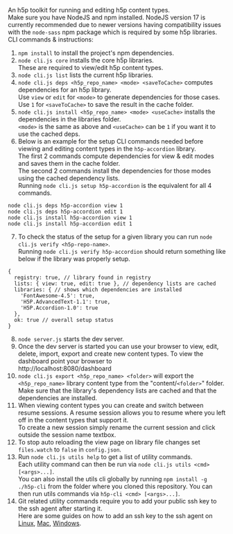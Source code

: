 An h5p toolkit for running and editing h5p content types.  
Make sure you have NodeJS and npm installed. NodeJS version 17 is currently recommended due to newer versions having compatibility issues with the `node-sass` npm package which is required by some h5p libraries.  
CLI commands & instructions:  
1. `npm install` to install the project's npm dependencies.  
2. `node cli.js core` installs the core h5p libraries.  
These are required to view/edit h5p content types.  
3. `node cli.js list` lists the current h5p libraries.  
4. `node cli.js deps <h5p_repo_name> <mode> <saveToCache>` computes dependencies for an h5p library.  
Use `view` or `edit` for `<mode>` to generate dependencies for those cases.  
Use `1` for `<saveToCache>` to save the result in the cache folder.  
5. `node cli.js install <h5p_repo_name> <mode> <useCache>` installs the dependencies in the libraries folder.  
`<mode>` is the same as above and `<useCache>` can be `1` if you want it to use the cached deps.  
6. Below is an example for the setup CLI commands needed before viewing and editing content types in the `h5p-accordion` library.  
The first 2 commands compute dependencies for view & edit modes and saves them in the cache folder.  
The second 2 commands install the dependencies for those modes using the cached dependency lists.  
Running `node cli.js setup h5p-accordion` is the equivalent for all 4 commands.  
```
node cli.js deps h5p-accordion view 1
node cli.js deps h5p-accordion edit 1
node cli.js install h5p-accordion view 1
node cli.js install h5p-accordion edit 1
```
7. To check the status of the setup for a given library you can run `node cli.js verify <h5p-repo-name>`.  
Running `node cli.js verify h5p-accordion` should return something like below if the library was properly setup.  
```
{
  registry: true, // library found in registry
  lists: { view: true, edit: true }, // dependency lists are cached
  libraries: { // shows which dependencies are installed
    'FontAwesome-4.5': true,
    'H5P.AdvancedText-1.1': true,
    'H5P.Accordion-1.0': true
  },
  ok: true // overall setup status
}

```
8. `node server.js` starts the dev server.  
9. Once the dev server is started you can use your browser to view, edit, delete, import, export and create new content types. To view the dashboard point your browser to  
http://localhost:8080/dashboard  
10. `node cli.js export <h5p_repo_name> <folder>` will export the `<h5p_repo_name>` library content type from the "content/`<folder>`" folder.  
Make sure that the library's dependency lists are cached and that the dependencies are installed.  
11. When viewing content types you can create and switch between resume sessions. A resume session allows you to resume where you left off in the content types that support it.  
To create a new session simply rename the current session and click outside the session name textbox.  
12. To stop auto reloading the view page on library file changes set `files.watch` to `false` in `config.json`.  
13. Run `node cli.js utils help` to get a list of utility commands.  
Each utility command can then be run via `node cli.js utils <cmd> [<args>...]`.  
You can also install the utils cli globally by running `npm install -g ./h5p-cli` from the folder where you cloned this repository. You can then run utils commands via `h5p-cli <cmd> [<args>...]`.  
14. Git related utility commands require you to add your public ssh key to the ssh agent after starting it.  
Here are some guides on how to add an ssh key to the ssh agent on [Linux](https://docs.github.com/en/enterprise-cloud@latest/authentication/connecting-to-github-with-ssh/generating-a-new-ssh-key-and-adding-it-to-the-ssh-agent#adding-your-ssh-key-to-the-ssh-agent), [Mac](https://docs.github.com/en/enterprise-cloud@latest/authentication/connecting-to-github-with-ssh/generating-a-new-ssh-key-and-adding-it-to-the-ssh-agent?platform=mac#adding-your-ssh-key-to-the-ssh-agent), [Windows](https://docs.github.com/en/enterprise-cloud@latest/authentication/connecting-to-github-with-ssh/generating-a-new-ssh-key-and-adding-it-to-the-ssh-agent?platform=windows#adding-your-ssh-key-to-the-ssh-agent).  
